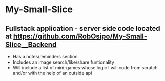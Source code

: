 # My-Small-Slice
## Fullstack application - server side code located at https://github.com/RobOsipo/My-Small-Slice__Backend
* Has a notes/reminders section
* Includes an image search/like/share funtionality
* Will include a list of mini-games whose logic I will code from scratch and/or with the help of an outside api


